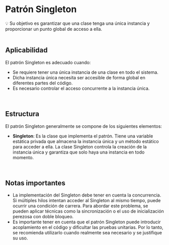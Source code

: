 # Patrón Singleton

<aside>
💡 Su objetivo es garantizar que una clase tenga una única instancia y proporcionar un punto global de acceso a ella.

</aside>

<br>

## Aplicabilidad

El patrón Singleton es adecuado cuando:

- Se requiere tener una única instancia de una clase en todo el sistema.
- Dicha instancia única necesita ser accesible de forma global en diferentes partes del código.
- Es necesario controlar el acceso concurrente a la instancia única.

<br>

## Estructura

El patrón Singleton generalmente se compone de los siguientes elementos:

- **Singleton**: Es la clase que implementa el patrón. Tiene una variable estática privada que almacena la instancia única y un método estático para acceder a ella. La clase Singleton controla la creación de la instancia única y garantiza que solo haya una instancia en todo momento.

<br>

## Notas importantes

- La implementación del Singleton debe tener en cuenta la concurrencia. Si múltiples hilos intentan acceder al Singleton al mismo tiempo, puede ocurrir una condición de carrera. Para abordar este problema, se pueden aplicar técnicas como la sincronización o el uso de inicialización perezosa con doble bloqueo.
- Es importante tener en cuenta que el patrón Singleton puede introducir acoplamiento en el código y dificultar las pruebas unitarias. Por lo tanto, se recomienda utilizarlo cuando realmente sea necesario y se justifique su uso.